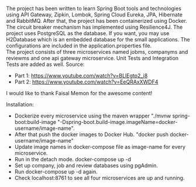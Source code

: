 The project has been written to learn Spring Boot tools and technologies using API Gateway, Zipkin, Lombok, Spring Cloud Eureka, JPA, Hibernate and RabbitMQ. After that, the project has been containerized using Docker. The circuit breaker mechanism has implemented using Resilience4J. The project uses PostgreSQL as the database. If you want, you may use H2Database which is an embedded database for the small applications. The configurations are included in the application.properties file.  
The project consists of three microservices named jobms, companyms and reviewms and one api gateway microservice. Unit Tests and Integration Tests are added as well.
Source:
- Part 1: https://www.youtube.com/watch?v=BLlEgtp2_i8
- Part 2: https://www.youtube.com/watch?v=EeQRAxXWDF4

I would like to thank Faisal Memon for the awesome content!

Installation:
- Dockerize every microservice using the maven wrapper "./mvnw spring-boot:build-image "-Dspring-boot.build-image.imageName=docker-username/image-name". 
- After that push the docker images to Docker Hub. "docker push docker-username/image-name"
- Update image names in docker-compose file as image-name for every microservice.
- Run in the detach mode. docker-compose up -d
- Set up company, job and review databases using pgAdmin.
- Run docker-compose up -d again.
- Check localhost:8761 to see all four microservices are up and running.

